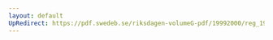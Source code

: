```yaml
---
layout: default
UpRedirect: https://pdf.swedeb.se/riksdagen-volumeG-pdf/19992000/reg_19992000/reg_19992000_0087.pdf
---
```


